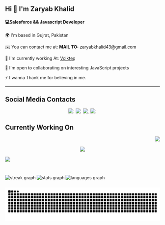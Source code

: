 <h2>Hi 👋 I'm Zaryab Khalid</h2>

<h4>💻Salesforce && Javascript Developer</h4>
<p> 🌍 I'm based in Gujrat, Pakistan</p>
<p> ✉️ You can contact me at: <strong> MAIL TO:</strong> <a href="mailto:zaryabkhalid43@gmail.com">zaryabkhalid43@gmail.com</a></p>
<p> 🚀  I'm currently working At: <a href="https://rehmansolutions.nl">Volkteq</a></p>
<p> 🤝  I'm open to collaborating on interesting JavaScript projects</p>
<p> ⚡  I wanna Thank me for believing in me.</p>
<hr/>
  
<h2> Social Media Contacts </h2>
<p align="center">
  <a href="https://www.linkedin.com/in/zaryabkhalid/" target="_blank" style="margin-right:4px"> <img src="https://img.shields.io/badge/linkedin-%230077B5.svg?style=for-the-badge&logo=linkedin&logoColor=white" /></a>
  <a href="https://discord.com/zaryab2490" target="_blank" style="margin-right:4px"> <img src="https://img.shields.io/badge/Discord-%235865F2.svg?style=for-the-badge&logo=discord&logoColor=white" /></a>
  <a href="zaryabkhalid43@gmail.com" target="_blank" style="margin-right:4px"> <img src="https://img.shields.io/badge/Gmail-D14836?style=for-the-badge&logo=gmail&logoColor=white" /> </a>
  <a href="https://linktr.ee/zaryabkhalid605" target="_blank" style="margin-right:4px"><img src="https://img.shields.io/badge/linktree-1de9b6?style=for-the-badge&logo=linktree&logoColor=white"  /></a>
</p>


## Currently Working On

<div align="right">
  <img src="https://visitor-badge.laobi.icu/badge?page_id=zaryabkhalid.zaryabkhalid&left_color=olivedrab&right_color=darkgrey&left_text=Who%20visited%20your%20profile%20%20"  />
</div>

 


<p align="center">
  <a href="https://skillicons.dev">
    <img src="https://skillicons.dev/icons?i=ubuntu,git,github,githubactions,docker,vim,babel,bash,bootstrap,bun,html,css,js,ts,tailwind,nodejs,express,react,nextjs,mongodb,postgres,redis,redux,supabase,firebase,appwrite,postman,vscode,webpack,vite&perline=6" />
  </a>
</p>



<div>
   <img height="300" src="https://user-images.githubusercontent.com/74038190/213910845-af37a709-8995-40d6-be59-724526e3c3d7.gif"  />
</div>

###

<br clear="both">

<div>
  <img src="https://streak-stats.demolab.com?user=zaryabkhalid&locale=en&mode=weekly&theme=dark&hide_border=false&border_radius=5&order=3" height="170" alt="streak graph"  />
  <img src="https://github-readme-stats.vercel.app/api?username=zaryabkhalid&hide_title=false&hide_rank=false&show_icons=true&include_all_commits=true&count_private=true&disable_animations=false&theme=dark&locale=en&hide_border=false&order=1" height="170" alt="stats graph"  />
  <img src="https://github-readme-stats.vercel.app/api/top-langs?username=zaryabkhalid&locale=en&hide_title=true&layout=compact&card_width=320&langs_count=16&theme=dark&hide_border=false&order=2&custom_title=Worked%20In" height="170" alt="languages graph"  />
</div>

###

<img src="https://raw.githubusercontent.com/zaryabkhalid/zaryabkhalid/output/snake.svg" alt="Snake animation" />

###
